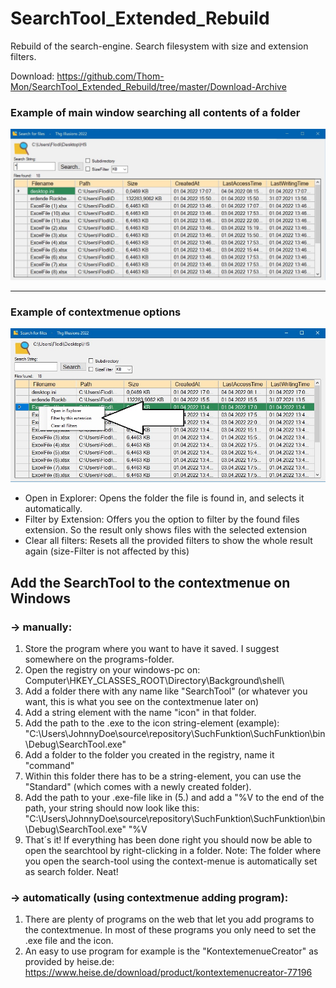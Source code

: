 # SearchTool_Extended_Rebuild
Rebuild of the search-engine. Search filesystem with size and extension filters.

Download: https://github.com/Thom-Mon/SearchTool_Extended_Rebuild/tree/master/Download-Archive


### Example of main window searching all contents of a folder
![alt text](https://github.com/Thom-Mon/SearchTool_Extended_Rebuild/blob/master/Screenshots/Screenshot_main.JPG)
___

### Example of contextmenue options
![alt text](https://github.com/Thom-Mon/SearchTool_Extended_Rebuild/blob/master/Screenshots/Screenshot_contextmenue.JPG)
* Open in Explorer: Opens the folder the file is found in, and selects it automatically.
* Filter by Extension: Offers you the option to filter by the found files extension. So the result only shows files with the selected extension
* Clear all filters: Resets all the provided filters to show the whole result again (size-Filter is not affected by this)


## Add the SearchTool to the contextmenue on Windows
### -> manually:
1. Store the program where you want to have it saved. I suggest somewhere on the programs-folder.
2. Open the registry on your windows-pc on: 
   Computer\HKEY_CLASSES_ROOT\Directory\Background\shell\
3. Add a folder there with any name like "SearchTool" (or whatever you want, this is what you see on the contextmenue later on)
4. Add a string element with the name "icon" in that folder.
5. Add the path to the .exe to the icon string-element (example):
   "C:\Users\JohnnyDoe\source\repository\SuchFunktion\SuchFunktion\bin\Debug\SearchTool.exe"
6. Add a folder to the folder you created in the registry, name it "command"
7. Within this folder there has to be a string-element, you can use the "Standard" (which comes with a newly created folder).
8. Add the path to your .exe-file like in (5.) and add a "%V  to the end of the path, your string should now look like this:
   "C:\Users\JohnnyDoe\source\repository\SuchFunktion\SuchFunktion\bin\Debug\SearchTool.exe" "%V
9. That´s it! If everything has been done right you should now be able to open the searchtool by right-clicking in a folder.
Note: The folder where you open the search-tool using the context-menue is automatically set as search folder. Neat!

### -> automatically (using contextmenue adding program):
1. There are plenty of programs on the web that let you add programs to the contextmenue. In most of these programs you only need to set the .exe file and the icon.
2. An easy to use program for example is the "KontextemenueCreator" as provided by heise.de:
   https://www.heise.de/download/product/kontextemenucreator-77196

